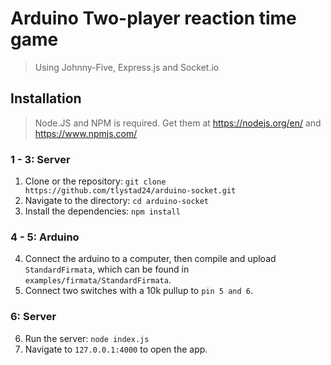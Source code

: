 # Arduino Two-player reaction time game
> Using Johnny-Five, Express.js and Socket.io

## Installation
> Node.JS and NPM is required.
> Get them at https://nodejs.org/en/ and https://www.npmjs.com/

### 1 - 3: Server
1. Clone or the repository: `git clone https://github.com/tlystad24/arduino-socket.git`
2. Navigate to the directory: `cd arduino-socket`
3. Install the dependencies: `npm install`

### 4 - 5: Arduino
4. Connect the arduino to a computer, then compile and upload `StandardFirmata`, which can be found in `examples/firmata/StandardFirmata`.
5. Connect two switches with a 10k pullup to `pin 5 and 6`.

### 6: Server
6. Run the server: `node index.js`
7. Navigate to `127.0.0.1:4000` to open the app.
